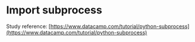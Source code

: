 # Import subprocess

Study reference: [https://www.datacamp.com/tutorial/python-subprocess](https://www.datacamp.com/tutorial/python-subprocess)
